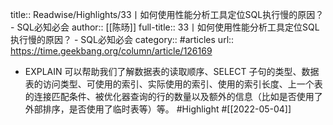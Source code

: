 title:: Readwise/Highlights/33丨如何使用性能分析工具定位SQL执行慢的原因？ - SQL必知必会
author:: [[陈旸]]
full-title:: 33丨如何使用性能分析工具定位SQL执行慢的原因？ - SQL必知必会
category:: #articles
url:: https://time.geekbang.org/column/article/126169
- EXPLAIN 可以帮助我们了解数据表的读取顺序、SELECT 子句的类型、数据表的访问类型、可使用的索引、实际使用的索引、使用的索引长度、上一个表的连接匹配条件、被优化器查询的行的数量以及额外的信息（比如是否使用了外部排序，是否使用了临时表等）等。 #Highlight #[[2022-05-04]]